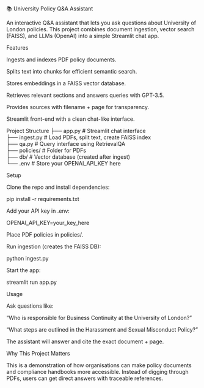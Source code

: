 📚 University Policy Q&A Assistant

An interactive Q&A assistant that lets you ask questions about University of London policies.
This project combines document ingestion, vector search (FAISS), and LLMs (OpenAI) into a simple Streamlit chat app.

Features

Ingests and indexes PDF policy documents.

Splits text into chunks for efficient semantic search.

Stores embeddings in a FAISS vector database.

Retrieves relevant sections and answers queries with GPT-3.5.

Provides sources with filename + page for transparency.

Streamlit front-end with a clean chat-like interface.

Project Structure
├── app.py        # Streamlit chat interface  
├── ingest.py     # Load PDFs, split text, create FAISS index  
├── qa.py         # Query interface using RetrievalQA  
├── policies/     # Folder for PDFs  
├── db/           # Vector database (created after ingest)  
└── .env          # Store your OPENAI_API_KEY here  

Setup

Clone the repo and install dependencies:

pip install -r requirements.txt


Add your API key in .env:

OPENAI_API_KEY=your_key_here


Place PDF policies in policies/.

Run ingestion (creates the FAISS DB):

python ingest.py


Start the app:

streamlit run app.py

Usage

Ask questions like:

“Who is responsible for Business Continuity at the University of London?”

“What steps are outlined in the Harassment and Sexual Misconduct Policy?”

The assistant will answer and cite the exact document + page.

Why This Project Matters

This is a demonstration of how organisations can make policy documents and compliance handbooks more accessible. Instead of digging through PDFs, users can get direct answers with traceable references.
